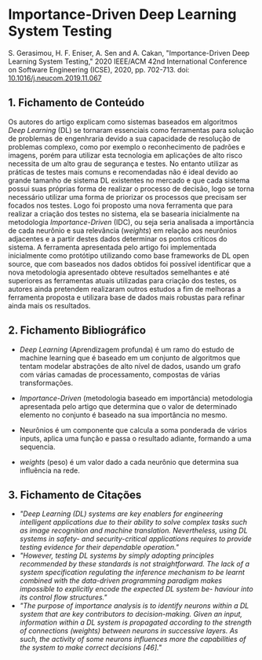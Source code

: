# Importance-Driven Deep Learning System Testing

S. Gerasimou, H. F. Eniser, A. Sen and A. Cakan, "Importance-Driven Deep Learning System Testing," 2020 IEEE/ACM 42nd International Conference on Software Engineering (ICSE), 2020, pp. 702-713. doi: [10.1016/j.neucom.2019.11.067](https://doi.org/10.1016/j.neucom.2019.11.067)

## 1. Fichamento de Conteúdo

Os autores do artigo explicam como sistemas baseados em algoritmos _Deep Learning_ (DL) se tornaram essenciais como ferramentas para solução de problemas de engenhraria devido a sua capacidade de resolução de problemas complexo, como por exemplo o reconhecimento de padrões e imagens, porém para utilizar esta tecnologia em aplicações de alto risco necessita de um alto grau de segurança e testes. No entanto utilizar as práticas de testes mais comuns e recomendadas não é ideal devido ao grande tamanho de sistema DL existentes no mercado e que cada sistema possui suas próprias forma de realizar o processo de decisão, logo se torna necessário utilizar uma forma de priorizar os processos que precisam ser focados nos testes. Logo foi proposto uma nova ferramenta que para realizar a criação dos testes no sistema, ela se basearia inicialmente na metodologia _Importance-Driven_ (IDC), ou seja seria analisada a importância de cada neurônio e sua relevância (_weights_) em relação aos neurônios adjacentes e a partir destes dados determinar os pontos críticos do sistema. A ferramenta apresentada pelo artigo foi implementada inicialmente como protótipo utilizando como base frameworks de DL open source, que com baseados nos dados obtidos foi possível identificar que a nova metodologia apresentado obteve resultados semelhantes e até superiores as ferramentas atuais utilizadas para criação dos testes, os autores ainda pretendem realizaram outros estudos a fim de melhoras a ferramenta proposta e utilizara base de dados mais robustas para refinar ainda mais os resultados.

## 2. Fichamento Bibliográfico

- _Deep Learning_ (Aprendizagem profunda) é um ramo do estudo de machine learning que é baseado em um conjunto de algoritmos que tentam modelar abstrações de alto nível de dados, usando um grafo com várias camadas de processamento, compostas de várias transformações.

- _Importance-Driven_ (metodologia baseado em importância) metodologia apresentada pelo artigo que determina que o valor de determinado elemento no conjunto é baseado na sua importância no mesmo.

- Neurônios é um componente que calcula a soma ponderada de vários inputs, aplica uma função e passa o resultado adiante, formando a uma sequencia.

- _weights_ (peso) é um valor dado a cada neurônio que determina sua influência na rede.

## 3. Fichamento de Citações

- _"Deep Learning (DL) systems are key enablers for engineering intelligent applications due to their ability to solve complex tasks such as image recognition and machine translation. Nevertheless, using DL systems in safety- and security-critical applications requires to provide testing evidence for their dependable operation."_
- _"However, testing DL systems by simply adopting principles recommended by these standards is not straightforward. The lack of a system specification regulating the inference mechanism to be learnt combined with the data-driven programming paradigm makes impossible to explicitly encode the expected DL system be- haviour into its control flow structures."_
- _"The purpose of importance analysis is to identify neurons within a DL system that are key contributors to decision-making. Given an input, information within a DL system is propagated according to the strength of connections (weights) between neurons in successive layers. As such, the activity of some neurons influences more
  the capabilities of the system to make correct decisions [46]."_
